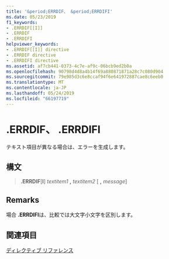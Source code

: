 ```yaml
---
title: '&period;ERRDIF、 &period;ERRDIFI'
ms.date: 05/23/2019
f1_keywords:
- .ERRDIF[[I]]
- .ERRDIF
- .ERRDIFI
helpviewer_keywords:
- .ERRDIF[[I]] directive
- .ERRDIF directive
- .ERRDIFI directive
ms.assetid: af7cb441-0373-4c7e-af9c-06bcb9ed2b0a
ms.openlocfilehash: 90798d4d8a4b14f69a880871871a28c7c080d904
ms.sourcegitcommit: 79e985d3c6e8ccaf94f6e641972887cae8c6eeb0
ms.translationtype: MT
ms.contentlocale: ja-JP
ms.lasthandoff: 05/24/2019
ms.locfileid: "66197719"
---
```

# <a name="perioderrdif-perioderrdifi"></a>&period;ERRDIF、 &period;ERRDIFI

テキスト項目が異なる場合は、エラーを生成します。

## <a name="syntax"></a>構文

> **.ERRDIF**\[**I**] *textitem1* __,__ *textitem2* \[ __,__ *message*]

## <a name="remarks"></a>Remarks

場合 **&period;ERRDIFI**は、比較では大文字小文字を区別します。

## <a name="see-also"></a>関連項目

[ディレクティブ リファレンス](../../assembler/masm/directives-reference.md)
